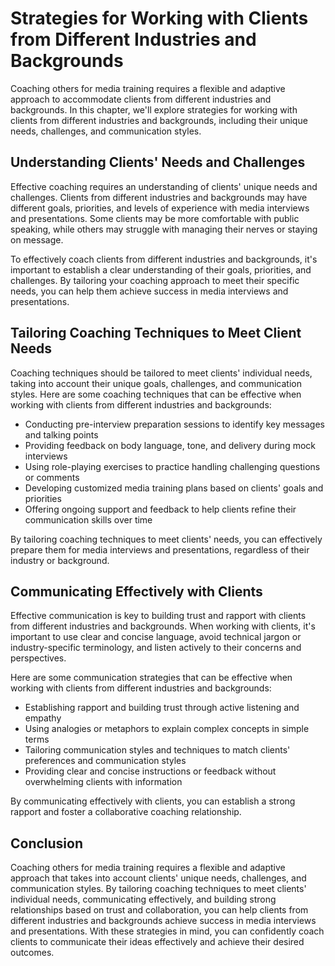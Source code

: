 Strategies for Working with Clients from Different Industries and Backgrounds
=============================================================================================================================

Coaching others for media training requires a flexible and adaptive approach to accommodate clients from different industries and backgrounds. In this chapter, we'll explore strategies for working with clients from different industries and backgrounds, including their unique needs, challenges, and communication styles.

Understanding Clients' Needs and Challenges
-------------------------------------------

Effective coaching requires an understanding of clients' unique needs and challenges. Clients from different industries and backgrounds may have different goals, priorities, and levels of experience with media interviews and presentations. Some clients may be more comfortable with public speaking, while others may struggle with managing their nerves or staying on message.

To effectively coach clients from different industries and backgrounds, it's important to establish a clear understanding of their goals, priorities, and challenges. By tailoring your coaching approach to meet their specific needs, you can help them achieve success in media interviews and presentations.

Tailoring Coaching Techniques to Meet Client Needs
--------------------------------------------------

Coaching techniques should be tailored to meet clients' individual needs, taking into account their unique goals, challenges, and communication styles. Here are some coaching techniques that can be effective when working with clients from different industries and backgrounds:

* Conducting pre-interview preparation sessions to identify key messages and talking points
* Providing feedback on body language, tone, and delivery during mock interviews
* Using role-playing exercises to practice handling challenging questions or comments
* Developing customized media training plans based on clients' goals and priorities
* Offering ongoing support and feedback to help clients refine their communication skills over time

By tailoring coaching techniques to meet clients' needs, you can effectively prepare them for media interviews and presentations, regardless of their industry or background.

Communicating Effectively with Clients
--------------------------------------

Effective communication is key to building trust and rapport with clients from different industries and backgrounds. When working with clients, it's important to use clear and concise language, avoid technical jargon or industry-specific terminology, and listen actively to their concerns and perspectives.

Here are some communication strategies that can be effective when working with clients from different industries and backgrounds:

* Establishing rapport and building trust through active listening and empathy
* Using analogies or metaphors to explain complex concepts in simple terms
* Tailoring communication styles and techniques to match clients' preferences and communication styles
* Providing clear and concise instructions or feedback without overwhelming clients with information

By communicating effectively with clients, you can establish a strong rapport and foster a collaborative coaching relationship.

Conclusion
----------

Coaching others for media training requires a flexible and adaptive approach that takes into account clients' unique needs, challenges, and communication styles. By tailoring coaching techniques to meet clients' individual needs, communicating effectively, and building strong relationships based on trust and collaboration, you can help clients from different industries and backgrounds achieve success in media interviews and presentations. With these strategies in mind, you can confidently coach clients to communicate their ideas effectively and achieve their desired outcomes.
